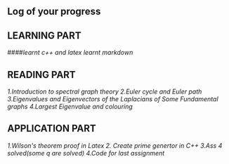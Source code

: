 ## Log of your progress
## LEARNING PART
####_learnt c++ and latex_
_learnt markdown_

## READING PART
_1.Introduction to spectral graph theory_
_2.Euler cycle and Euler path_
_3.Eigenvalues and Eigenvectors of the Laplacians of Some Fundamental graphs_
_4.Largest Eigenvalue and colouring_

## APPLICATION PART
_1.Wilson's theorem proof in Latex_
_2. Create prime genertor in C++_
_3.Ass 4 solved(some q are solved)_
_4.Code for last assignment_

